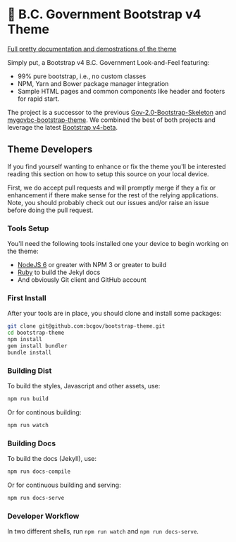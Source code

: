 # 🚀 B.C. Government Bootstrap v4 Theme

[Full pretty documentation and demostrations of the theme](https://bcgov.github.io/bootstrap-theme/) 

Simply put, a Bootstrap v4 B.C. Government Look-and-Feel featuring:
- 99% pure bootstrap, i.e., no custom classes
- NPM, Yarn and Bower package manager integration
- Sample HTML pages and common components like header and footers for rapid start.

The project is a successor to the previous [Gov-2.0-Bootstrap-Skeleton](https://github.com/bcgov/Gov-2.0-Bootstrap-Skeleton) 
and [mygovbc-bootstrap-theme](https://github.com/bcgov/mygovbc-bootstrap-theme).  We combined the best of both projects 
and leverage the latest [Bootstrap v4-beta](http://getbootstrap.com/).

## Theme Developers

If you find yourself wanting to enhance or fix the theme you'll be interested reading this section on how to setup this 
source on your local device.

First, we do accept pull requests and will promptly merge if they a fix or enhancement if there make sense for the rest
of the relying applications.  Note, you should probably check out our issues and/or raise an issue before doing the pull
request.

### Tools Setup

You'll need the following tools installed one your device to begin working on the theme:

- [NodeJS 6](https://nodejs.org/en/) or greater with NPM 3 or greater to build
- [Ruby](https://www.ruby-lang.org/en/downloads/) to build the Jekyl docs
- And obviously Git client and GitHub account

### First Install

After your tools are in place, you should clone and install some packages:

```bash
git clone git@github.com:bcgov/bootstrap-theme.git
cd bootstrap-theme
npm install
gem install bundler
bundle install
```

### Building Dist

To build the styles, Javascript and other assets, use:

```bash
npm run build
```

Or for continous building:

```bash
npm run watch
```

### Building Docs

To build the docs (Jekyll), use:

```bash
npm run docs-compile
``` 

Or for continuous building and serving:

```bash
npm run docs-serve
```

### Developer Workflow

In two different shells, run `npm run watch` and `npm run docs-serve`.

